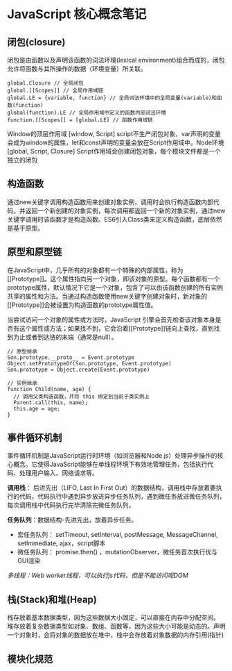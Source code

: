 # JavaScript 核心概念笔记

## 闭包(closure)
闭包是由函数以及声明该函数的词法环境(lexical environment)组合而成的，闭包允许将函数与其所操作的数据（环境变量）所关联。
``` javascript:no-line-numbers
global.Closure // 全局闭包
global.[[Scopes]] // 全局作用域链
global.LE = {variable, function} // 全局词法环境中的全局变量(variable)和函数(function)
global(function).LE // 全局作用域中定义的函数内部词法环境
function.[[Scopes]] = [global.LE] // 函数作用域链
```
Window的顶层作用域 [window, Script] script不生产闭包对象，var声明的变量会成为window的属性，let和const声明的变量会放在Script作用域中。Node环境 [global, Script, Closure] Script作用域会创建闭包对象，每个模块文件都是一个独立的闭包

## 构造函数
通过new关键字调用构造函数用来创建对象实例，调用时会执行构造函数内部代码，并返回一个新创建的对象实例，每次调用都返回一个新的对象实例，通过new关键字调用时该函数才是构造函数。ES6引入Class类来定义构造函数，底层依然是基于原型。

## 原型和原型链
在JavaScript中，几乎所有的对象都有一个特殊的内部属性，称为[[Prototype]]。这个属性指向另一个对象，即该对象的原型。每个函数都有一个prototype属性，默认情况下它是一个对象，包含了可以由该函数创建的所有实例共享的属性和方法。当通过构造函数使用new关键字创建对象时，新对象的[[Prototype]]会被设置为构造函数的prototype属性值。

当尝试访问一个对象的属性或方法时，JavaScript 引擎会首先检查该对象本身是否有这个属性或方法；如果找不到，它会沿着[[Prototype]]链向上查找，直到找到为止或者到达链的末端（通常是null）。

``` javascript:no-line-numbers
// 原型继承
Son.prototype.__proto__ = Event.prototype
Object.setPrototypeOf(Son.prototype, Event.prototype)
Son.prototype = Object.create(Event.prototype)

// 实例继承
function Child(name, age) {
  // 调用父类构造函数，并将 this 绑定到当前子类实例上
  Parent.call(this, name);
  this.age = age;
}
```

## 事件循环机制
事件循环机制是JavaScript运行时环境（如浏览器和Node.js）处理异步操作的核心概念。它使得JavaScript能够在单线程环境下有效地管理任务，包括执行代码、处理用户输入、网络请求等。

**调用栈**： 后进先出（LIFO, Last In First Out）的数据结构，调用栈中存放着要执行的代码，代码执行中遇到异步放进异步任务队列，遇到微任务放进微任务队列，每次调用栈中代码执行完毕清除完微任务队列。

**任务队列**：数据结构-先进先出，放着异步任务。
- 宏任务队列： setTimeout, setInterval, postMessage, MessageChannel, setImmediate, ajax，script脚本
- 微任务队列： promise.then() ，mutationObserver，微任务首次执行优与GUI渲染

*多线程：Web worker线程，可以执行js代码，但是不能访问呢DOM*

## 栈(Stack)和堆(Heap)
栈存放着基本数据类型，因为这些数据大小固定，可以直接在内存中分配空间。
堆存放着复杂数据类型如对象、数组、函数等，因为这些大小可能是动态的。声明一个对象时，会将对象的数据放在堆中，栈中会存放着对象数据的内存引用(指针)

## 模块化规范